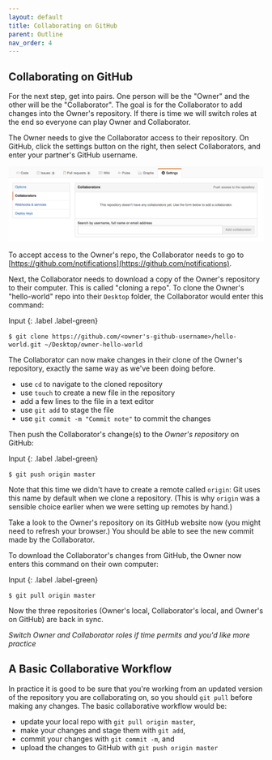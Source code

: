 ```yaml
---
layout: default
title: Collaborating on GitHub
parent: Outline
nav_order: 4 
---
```


## Collaborating on GitHub
For the next step, get into pairs.  One person will be the "Owner" and the other
will be the "Collaborator". The goal is for the Collaborator to add changes into
the Owner's repository. If there is time we will switch roles at the end so everyone can play Owner and Collaborator.

The Owner needs to give the Collaborator access to their repository.
On GitHub, click the settings button on the right,
then select Collaborators, and enter your partner's GitHub username.

![Adding Collaborators on GitHub](figures/github-add-collaborators.png)

To accept access to the Owner's repo, the Collaborator
needs to go to [https://github.com/notifications](https://github.com/notifications).

Next, the Collaborator needs to download a copy of the Owner's repository to their computer. This is called "cloning a repo". To clone the Owner's "hello-world" repo into
their `Desktop` folder, the Collaborator would enter this command:

Input
{: .label .label-green}
~~~
$ git clone https://github.com/<owner's-github-username>/hello-world.git ~/Desktop/owner-hello-world
~~~

The Collaborator can now make changes in their clone of the Owner's repository,
exactly the same way as we've been doing before.

- use `cd` to navigate to the cloned repository
- use `touch` to create a new file in the repository
- add a few lines to the file in a text editor
- use `git add` to stage the file
- use `git commit -m "Commit note"` to commit the changes

Then push the Collaborator's change(s) to the *Owner's repository* on GitHub:

Input
{: .label .label-green}
~~~
$ git push origin master
~~~

Note that this time we didn't have to create a remote called `origin`: Git uses this
name by default when we clone a repository.  (This is why `origin` was a
sensible choice earlier when we were setting up remotes by hand.)

Take a look to the Owner's repository on its GitHub website now (you might need
to refresh your browser.) You should be able to see the new commit made by the
Collaborator.

To download the Collaborator's changes from GitHub, the Owner now enters this command on their own computer:

Input
{: .label .label-green}
~~~
$ git pull origin master
~~~

Now the three repositories (Owner's local, Collaborator's local, and Owner's on
GitHub) are back in sync.

_Switch Owner and Collaborator roles if time permits and you'd like more practice_

## A Basic Collaborative Workflow

In practice it is good to be sure that you're working from an updated version of the
repository you are collaborating on, so you should `git pull` before making
any changes. The basic collaborative workflow would be:

* update your local repo with `git pull origin master`,
* make your changes and stage them with `git add`,
* commit your changes with `git commit -m`, and
* upload the changes to GitHub with `git push origin master`
